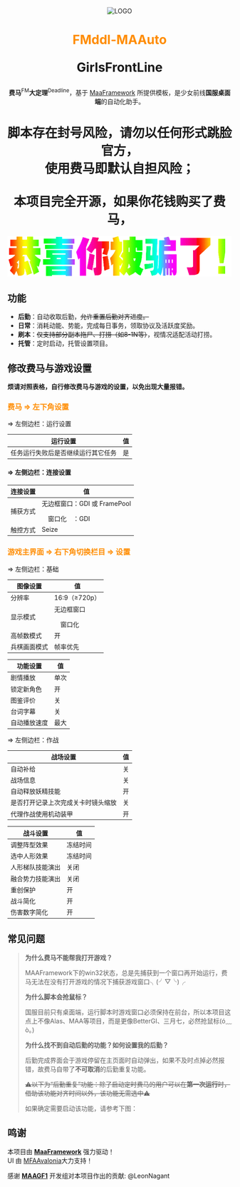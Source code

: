 <!-- markdownlint-disable MD033 MD041 -->
<p align="center">
  <img alt="LOGO" src="./assets/images/logo/FMddl-logo_1280×1280.png" width="256" height="256" />
</p>

<div align="center">

# <font color="FF8C00">**FMddl-MAA**uto</font><p>GirlsFrontLine

</div>

<div align="center">

**费马**<sup>FM</sup>**大定理**<sup>Deadline</sup>，基于 [MaaFramework](https://github.com/MaaXYZ/MaaFramework) 所提供模板，是少女前线**国服桌面端**的自动化助手。

# 脚本存在封号风险，请勿以任何形式跳脸官方，<br>使用费马即默认自担风险；<br><br>本项目完全开源，如果你花钱购买了费马，
<img alt="YOUARETREATED" src="./assets/images/youaretreated.gif" />

</div>

## 功能

- **后勤**：自动收取后勤，~~允许重置后勤对齐进度。~~
- **日常**：消耗动能、势能，完成每日事务，领取协议及活跃度奖励。
- **刷本**：~~仅支持部分副本拖尸、打捞（如8-1N等）~~，视情况适配活动打捞。
- **托管**：定时启动，托管设置项目。

## 修改费马与游戏设置

**烦请对照表格，自行修改费马与游戏的设置，以免出现大量报错。**

### <font color="#FF8C00">费马 => 左下角设置</font>

=> 左侧边栏：运行设置

| 运行设置                            | 值   |
| ----------------------------------- | ---- |
| 任务运行失败后是否继续运行其它任务    | 是 |

#### => 左侧边栏：连接设置

| 连接设置                            | 值   |
| ----------------------------------- | ---- |
| 捕获方式                             | 无边框窗口：GDI 或 FramePool</p>　窗口化　：GDI |
| 触控方式                             |  Seize  |

### <font color="#FF8C00">游戏主界面 => 右下角切换栏目 => 设置</font>

=> 左侧边栏：基础

| 图像设置                            | 值   |
| ----------------------------------- | ---- |
| 分辨率                               | 16:9（≥720p） |
| 显示模式                             | 无边框窗口</p>　窗口化 |
| 高帧数模式                           | 开 |
| 兵棋画面模式                         | 帧率优先 |

| 功能设置                            | 值   |
| ----------------------------------- | ---- |
| 剧情播放                            | 单次 |
| 锁定新角色                          | 开 |
| 图鉴评价                            | 关 |
| 台词字幕                            | 关 |
| 自动播放速度                        | 最大 |

=> 左侧边栏：作战

| 战场设置                            | 值   |
| ----------------------------------- | ---- |
| 自动补给                            | 关 |
| 战场信息                            | 关 |
| 自动释放妖精技能                     | 开 |
| 是否打开记录上次完成关卡时镜头缩放    | 关 |
| 代理作战使用机动装甲                 | 开 |

| 战斗设置                            | 值   |
| ----------------------------------- | ---- |
| 调整阵型效果                        | 冻结时间 |
| 选中人形效果                        | 冻结时间 |
| 人形梯队技能演出                    | 关闭 |
| 融合势力技能演出                    | 关闭 |
| 重创保护                            | 开 |
| 战斗简化                            | 开 |
| 伤害数字简化                        | 开 |

## 常见问题

> **为什么费马不能帮我打开游戏？**<p>
MAAFramework下的win32状态，总是先捕获到一个窗口再开始运行，费马无法在没有打开游戏的情况下捕获游戏窗口╮(╯▽╰)╭</p>
> **为什么脚本会抢鼠标？**<p>
国服目前只有桌面端，运行脚本时游戏窗口必须保持在前台，所以本项目这点上不像Alas、MAA等项目，而是更像BetterGI、三月七，必然抢鼠标(ó﹏ò｡)</p>
> **为什么找不到自动后勤的功能？如何设置我的后勤？**<p>
后勤完成界面会于游戏停留在主页面时自动弹出，如果不及时点掉必然报错，故费马自带了**不可取消**的后勤重复功能。<p>
~~⚠️以下为“后勤重复”功能：除了启动定时费马的用户可以在**第一次运行**时，借助该功能对齐时间以外，该功能无需选中⚠️<p>
如果确定需要启动该功能，请参考下图：~~</p>

## 鸣谢

本项目由 **[MaaFramework](https://github.com/MaaXYZ/MaaFramework)** 强力驱动！  
UI 由 [MFAAvalonia](https://github.com/SweetSmellFox/MFAAvalonia)大力支持！

感谢 **[MAAGF1](https://github.com/LeonNagant/MaaGF1_Test)** 开发组对本项目作出的贡献:
@LeonNagant